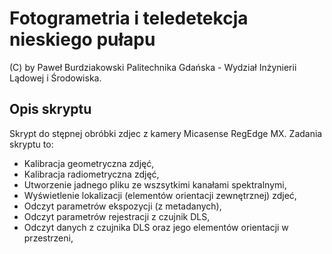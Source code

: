 # Fotogrametria i teledetekcja nieskiego pułapu
(C) by Paweł Burdziakowski
Palitechnika Gdańska - Wydział Inżynierii Lądowej i Środowiska.


## Opis skryptu

Skrypt do stępnej obróbki zdjec z kamery Micasense RegEdge MX. 
Zadania skryptu to:
- Kalibracja geometryczna zdjęć,
- Kalibracja radiometryczna zdjęć,
- Utworzenie jadnego pliku ze wszsytkimi kanałami spektralnymi,
- Wyświetlenie lokalizacji (elementów orientacji zewnętrznej) zdjeć,
- Odczyt parametrów ekspozycji (z metadanych),
- Odczyt parametrów rejestracji z czujnik DLS,
- Odczyt danych z czujnika DLS oraz jego elementów orientacji w przestrzeni,

